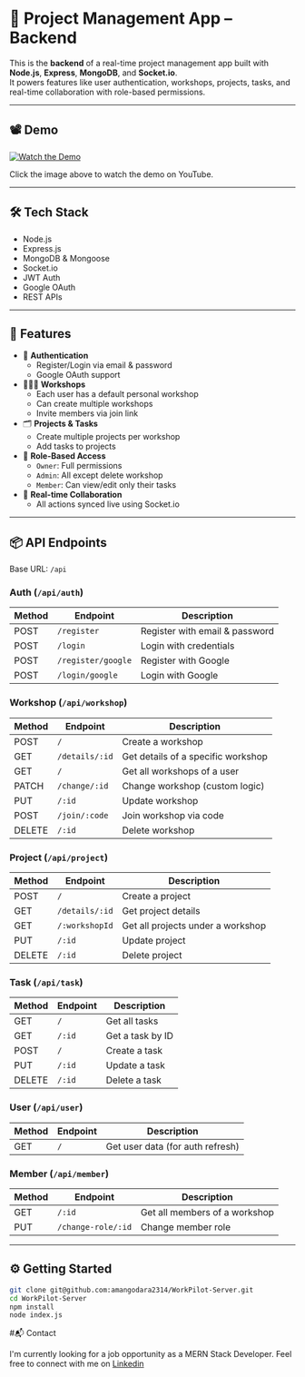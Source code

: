 # 🔧 Project Management App – Backend

This is the **backend** of a real-time project management app built with **Node.js**, **Express**, **MongoDB**, and **Socket.io**.  
It powers features like user authentication, workshops, projects, tasks, and real-time collaboration with role-based permissions.

---

## 📽 Demo


[![Watch the Demo](https://img.youtube.com/vi/1Oa4RlujmLQ/0.jpg)](https://youtu.be/1Oa4RlujmLQ)

Click the image above to watch the demo on YouTube.

---

## 🛠 Tech Stack

- Node.js
- Express.js
- MongoDB & Mongoose
- Socket.io
- JWT Auth
- Google OAuth
- REST APIs

---

## 🚀 Features

- 🔐 **Authentication**
  - Register/Login via email & password
  - Google OAuth support
- 🧑‍🤝‍🧑 **Workshops**
  - Each user has a default personal workshop
  - Can create multiple workshops
  - Invite members via join link
- 🗂 **Projects & Tasks**
  - Create multiple projects per workshop
  - Add tasks to projects
- 👥 **Role-Based Access**
  - `Owner`: Full permissions
  - `Admin`: All except delete workshop
  - `Member`: Can view/edit only their tasks
- 🔄 **Real-time Collaboration**
  - All actions synced live using Socket.io

---

## 📦 API Endpoints

Base URL: `/api`

### Auth (`/api/auth`)
| Method | Endpoint | Description |
|--------|----------|-------------|
| POST | `/register` | Register with email & password |
| POST | `/login` | Login with credentials |
| POST | `/register/google` | Register with Google |
| POST | `/login/google` | Login with Google |

### Workshop (`/api/workshop`)
| Method | Endpoint | Description |
|--------|----------|-------------|
| POST | `/` | Create a workshop |
| GET | `/details/:id` | Get details of a specific workshop |
| GET | `/` | Get all workshops of a user |
| PATCH | `/change/:id` | Change workshop (custom logic) |
| PUT | `/:id` | Update workshop |
| POST | `/join/:code` | Join workshop via code |
| DELETE | `/:id` | Delete workshop |

### Project (`/api/project`)
| Method | Endpoint | Description |
|--------|----------|-------------|
| POST | `/` | Create a project |
| GET | `/details/:id` | Get project details |
| GET | `/:workshopId` | Get all projects under a workshop |
| PUT | `/:id` | Update project |
| DELETE | `/:id` | Delete project |

### Task (`/api/task`)
| Method | Endpoint | Description |
|--------|----------|-------------|
| GET | `/` | Get all tasks |
| GET | `/:id` | Get a task by ID |
| POST | `/` | Create a task |
| PUT | `/:id` | Update a task |
| DELETE | `/:id` | Delete a task |

### User (`/api/user`)
| Method | Endpoint | Description |
|--------|----------|-------------|
| GET | `/` | Get user data (for auth refresh) |

### Member (`/api/member`)
| Method | Endpoint | Description |
|--------|----------|-------------|
| GET | `/:id` | Get all members of a workshop |
| PUT | `/change-role/:id` | Change member role |

---

## ⚙️ Getting Started

```bash
git clone git@github.com:amangodara2314/WorkPilot-Server.git
cd WorkPilot-Server
npm install
node index.js
```

#📬 Contact

I'm currently looking for a job opportunity as a MERN Stack Developer.
Feel free to connect with me on [Linkedin](https://www.linkedin.com/in/aman-godara-8160ba2b7/)

